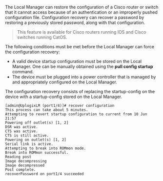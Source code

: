 <!-- 5.4 -->

The Local Manager can restore the configuration of a Cisco router or switch that it cannot access because of an authentication or an improperly pushed configuration file. Configuration recovery can recover a password by restoring a previously stored password, along with that configuration.

> This feature is available for Cisco routers running IOS and Cisco switches running CatOS.

The following conditions must be met before the Local Manager can force the configuration recovery:

* A valid device startup configuration must be stored on the Local Manager. One can be manually obtained using the **pull config startup** command.
* The device must be plugged into a power controller that is managed by and appropriately configured on the Local Manager.

The configuration recovery consists of replacing the startup-config on the device with a startup-config stored on the Local Manager.

```
[admin@UplogixLM (port1/4)]# recover configuration
This process can take about 5 minutes.
Attempting to revert startup configuration to current from 10 Jun 21:57
Powering off outlet(s) [1, 2]
DSR was active.
CTS was active.
CTS is still active.
Powering on outlet(s) [1, 2]
Serial link is active.
Attempting to break into ROMmon mode.
Break into ROMmon successful.
Reading post
Image decompressing
Image decompressed
Post complete.
recoverPassword on port1/4 succeeded
```